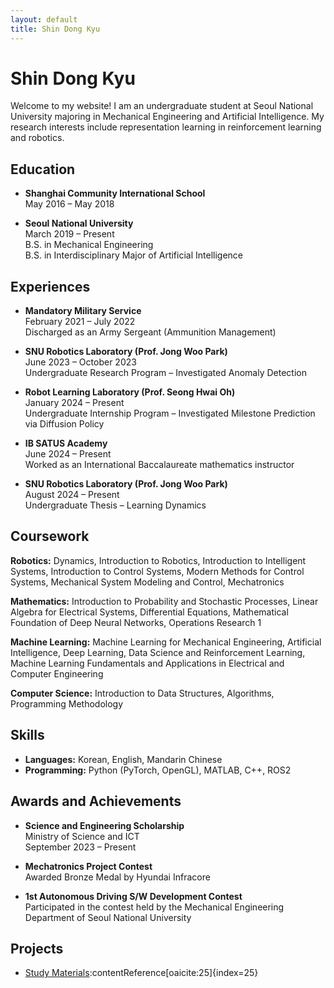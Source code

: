 ```yaml
---
layout: default
title: Shin Dong Kyu
---
```


# Shin Dong Kyu

Welcome to my website! I am an undergraduate student at Seoul National University majoring in Mechanical Engineering and Artificial Intelligence. My research interests include representation learning in reinforcement learning and robotics.

## Education

- **Shanghai Community International School**  
  May 2016 – May 2018

- **Seoul National University**  
  March 2019 – Present  
  B.S. in Mechanical Engineering  
  B.S. in Interdisciplinary Major of Artificial Intelligence

## Experiences

- **Mandatory Military Service**  
  February 2021 – July 2022  
  Discharged as an Army Sergeant (Ammunition Management)

- **SNU Robotics Laboratory (Prof. Jong Woo Park)**  
  June 2023 – October 2023  
  Undergraduate Research Program – Investigated Anomaly Detection

- **Robot Learning Laboratory (Prof. Seong Hwai Oh)**  
  January 2024 – Present  
  Undergraduate Internship Program – Investigated Milestone Prediction via Diffusion Policy

- **IB SATUS Academy**  
  June 2024 – Present  
  Worked as an International Baccalaureate mathematics instructor

- **SNU Robotics Laboratory (Prof. Jong Woo Park)**  
  August 2024 – Present  
  Undergraduate Thesis – Learning Dynamics

## Coursework

**Robotics:** Dynamics, Introduction to Robotics, Introduction to Intelligent Systems, Introduction to Control Systems, Modern Methods for Control Systems, Mechanical System Modeling and Control, Mechatronics

**Mathematics:** Introduction to Probability and Stochastic Processes, Linear Algebra for Electrical Systems, Differential Equations, Mathematical Foundation of Deep Neural Networks, Operations Research 1

**Machine Learning:** Machine Learning for Mechanical Engineering, Artificial Intelligence, Deep Learning, Data Science and Reinforcement Learning, Machine Learning Fundamentals and Applications in Electrical and Computer Engineering

**Computer Science:** Introduction to Data Structures, Algorithms, Programming Methodology

## Skills

- **Languages:** Korean, English, Mandarin Chinese
- **Programming:** Python (PyTorch, OpenGL), MATLAB, C++, ROS2

## Awards and Achievements

- **Science and Engineering Scholarship**  
  Ministry of Science and ICT  
  September 2023 – Present

- **Mechatronics Project Contest**  
  Awarded Bronze Medal by Hyundai Infracore

- **1st Autonomous Driving S/W Development Contest**  
  Participated in the contest held by the Mechanical Engineering Department of Seoul National University

## Projects

- [Study Materials](#):contentReference[oaicite:25]{index=25}
